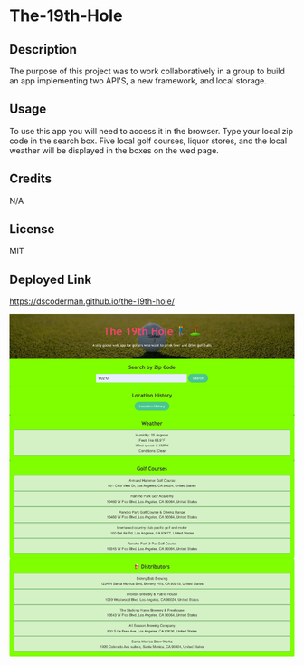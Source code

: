 # The-19th-Hole

## Description

The purpose of this project was to work collaboratively in a group to build an app implementing two API'S, a new framework, and local storage.

## Usage

To use this app you will need to access it in the browser. Type your local zip code in the search box. Five local golf courses, liquor stores, and the local weather will be displayed in the boxes on the wed page.

## Credits

N/A

## License

MIT

## Deployed Link

https://dscoderman.github.io/the-19th-hole/

![Screenshot 19th Hole](/assets/screenshot%20pro.png)
